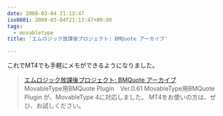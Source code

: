 ```yaml
---
date: 2008-03-04 21:13:47
iso8601: 2008-03-04T21:13:47+09:00
tags:
  - movabletype
title: 'エムロジック放課後プロジェクト: BMQuote アーカイブ'

---
```


これでMT4でも手軽にメモができるようになりました。
<blockquote>
  <div class="quotetitle"><a title="エムロジック放課後プロジェクト: BMQuote アーカイブ" href="http://labs.m-logic.jp/cat2/bmquote/">エムロジック放課後プロジェクト: BMQuote アーカイブ</a></div>
  MovableType用BMQuote Plugin　Ver.0.61
  MovableType用BMQuote Plugin が、MovableType 4に対応しました。
  MT4をお使いの方は、ぜひ、お試しください。
</blockquote>

